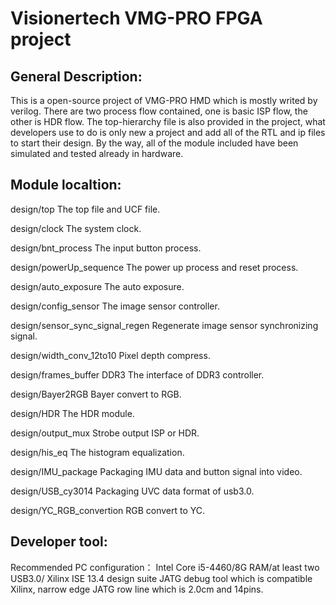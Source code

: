 # Visionertech VMG-PRO FPGA project
## General Description:
This is a open-source project of VMG-PRO HMD which is mostly writed by verilog. There are two process flow contained, one is basic ISP flow, the other is HDR flow.
The top-hierarchy file is also provided in the project, what developers use to do is only new a project and add all of the RTL and ip files to start their design. By the way, all of the module included have been simulated and tested already in hardware.

## Module localtion:
design/top
The top file and UCF file.

design/clock
The system clock.

design/bnt_process
The input button process.

design/powerUp_sequence
The power up process and reset process.

design/auto_exposure
The auto exposure.

design/config_sensor
The image sensor controller.

design/sensor_sync_signal_regen
Regenerate image sensor synchronizing signal.

design/width_conv_12to10
Pixel depth compress.

design/frames_buffer DDR3
The interface of DDR3 controller.

design/Bayer2RGB
Bayer convert to RGB.

design/HDR
The HDR module.

design/output_mux
Strobe output ISP or HDR.

design/his_eq
The histogram equalization.

design/IMU_package
Packaging IMU data and button signal into video.

design/USB_cy3014
Packaging UVC data format of usb3.0.

design/YC_RGB_convertion
RGB convert to YC.

## Developer tool:
Recommended PC configuration： Intel Core i5-4460/8G RAM/at least two USB3.0/
Xilinx ISE 13.4 design suite
JATG debug tool which is compatible Xilinx, narrow edge JATG row line which is 2.0cm and 14pins.
